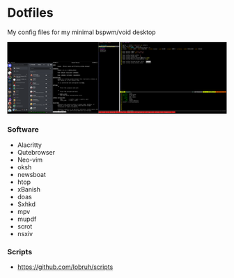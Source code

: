 # Dotfiles
My config files for my minimal bspwm/void desktop 

<p align="center">
  <img src="Pictures/screenshot_051.png">
</p>

### Software
- Alacritty
- Qutebrowser
- Neo-vim
- oksh
- newsboat
- htop
- xBanish
- doas
- Sxhkd
- mpv
- mupdf
- scrot
- nsxiv
### Scripts
- https://github.com/lobruh/scripts






